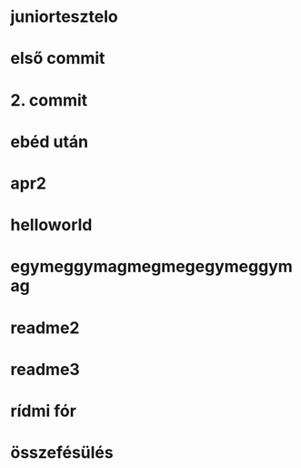 # juniortesztelo
# első commit
# 2. commit
# ebéd után
# apr2
# helloworld
# egymeggymagmegmegegymeggymag
# readme2
# readme3
# rídmi fór
# összefésülés
